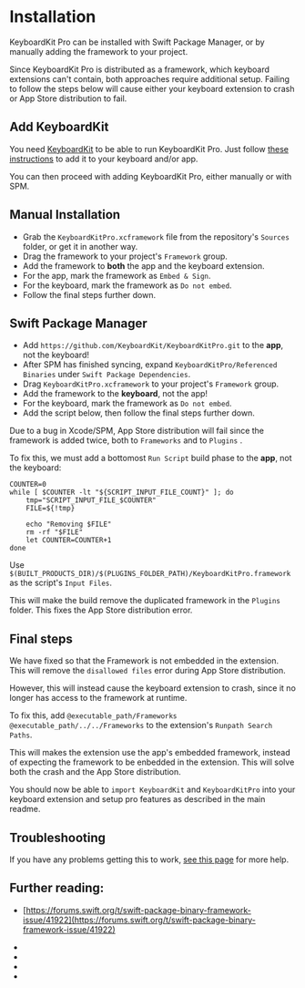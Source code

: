 #  Installation

KeyboardKit Pro can be installed with Swift Package Manager, or by manually adding the framework to your project.

Since KeyboardKit Pro is distributed as a framework, which keyboard extensions can't contain, both approaches require additional setup. Failing to follow the steps below will cause either your keyboard extension to crash or App Store distribution to fail.


## Add KeyboardKit

You need [KeyboardKit][KeyboardKit] to be able to run KeyboardKit Pro. Just follow [these instructions][KeyboardKitInstallation] to add it to your keyboard and/or app. 

You can then proceed with adding KeyboardKit Pro, either manually or with SPM.


## Manual Installation

* Grab the `KeyboardKitPro.xcframework` file from the repository's `Sources` folder, or get it in another way.
* Drag the framework to your project's `Framework` group. 
* Add the framework to **both** the app and the keyboard extension.
* For the app, mark the framework as `Embed & Sign`.
* For the keyboard, mark the framework as `Do not embed`.
* Follow the final steps further down.


## Swift Package Manager

* Add `https://github.com/KeyboardKit/KeyboardKitPro.git` to the **app**, not the keyboard! 
* After SPM has finished syncing, expand `KeyboardKitPro/Referenced Binaries` under `Swift Package Dependencies`.
* Drag `KeyboardKitPro.xcframework` to your project's `Framework` group. 
* Add the framework to the **keyboard**, not the app!
* For the keyboard, mark the framework as `Do not embed`.
* Add the script below, then follow the final steps further down.

Due to a bug in Xcode/SPM, App Store distribution will fail since the framework is added twice, both to `Frameworks` and to `Plugins` .

To fix this, we must add a bottomost `Run Script` build phase to the **app**, not the keyboard:

```
COUNTER=0
while [ $COUNTER -lt "${SCRIPT_INPUT_FILE_COUNT}" ]; do
    tmp="SCRIPT_INPUT_FILE_$COUNTER"
    FILE=${!tmp}

    echo "Removing $FILE"
    rm -rf "$FILE"
    let COUNTER=COUNTER+1
done
```

Use `$(BUILT_PRODUCTS_DIR)/$(PLUGINS_FOLDER_PATH)/KeyboardKitPro.framework` as the script's `Input Files`. 

This will make the build remove the duplicated framework in the `Plugins` folder. This fixes the App Store distribution error.


## Final steps

We have fixed so that the Framework is not embedded in the extension. This will remove the `disallowed files` error during App Store distribution. 

However, this will instead cause the keyboard extension to crash, since it no longer has access to the framework at runtime.

To fix this, add `@executable_path/Frameworks @executable_path/../../Frameworks` to the extension's  `Runpath Search Paths`. 

This will makes the extension use the app's embedded framework, instead of expecting the framework to be enbedded in the extension. This will solve both the crash and the App Store distribution. 

You should now be able to `import KeyboardKit` and `KeyboardKitPro` into your keyboard extension and setup pro features as described in the main readme.


## Troubleshooting

If you have any problems getting this to work, [see this page][Troubleshooting] for more help.


## Further reading:

* [https://forums.swift.org/t/swift-package-binary-framework-issue/41922](https://forums.swift.org/t/swift-package-binary-framework-issue/41922)




* [KeyboardKit]: https://github.com/KeyboardKit/KeyboardKit
* [KeyboardKitInstallation]: https://github.com/KeyboardKit/KeyboardKit#installation

* [Readme]: https://github.com/KeyboardKit/KeyboardKit/blob/master/README.md
* [Troubleshooting]: https://github.com/KeyboardKit/KeyboardKit/blob/master/Readmes/Troubleshooting.md
